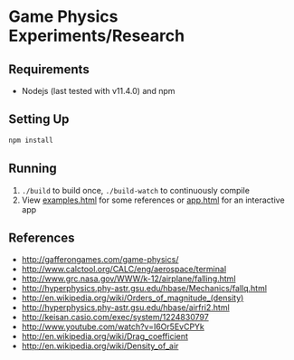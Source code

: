 # Game Physics Experiments/Research

## Requirements

 - Nodejs (last tested with v11.4.0) and npm


## Setting Up

```bash
npm install
```


## Running

 1. ```./build``` to build once, ```./build-watch``` to continuously compile
 2. View <a href="https://danielholmes.github.io/game-physics-experiments/examples.html" target="_blank">examples.html</a>
    for some references or 
    <a href="https://danielholmes.github.io/game-physics-experiments/app.html" target="_blank">app.html</a> for an 
    interactive app


## References
 
 - http://gafferongames.com/game-physics/
 - http://www.calctool.org/CALC/eng/aerospace/terminal
 - http://www.grc.nasa.gov/WWW/k-12/airplane/falling.html
 - http://hyperphysics.phy-astr.gsu.edu/hbase/Mechanics/fallq.html
 - http://en.wikipedia.org/wiki/Orders_of_magnitude_(density)
 - http://hyperphysics.phy-astr.gsu.edu/hbase/airfri2.html
 - http://keisan.casio.com/exec/system/1224830797
 - http://www.youtube.com/watch?v=I6Or5EvCPYk
 - http://en.wikipedia.org/wiki/Drag_coefficient
 - http://en.wikipedia.org/wiki/Density_of_air
